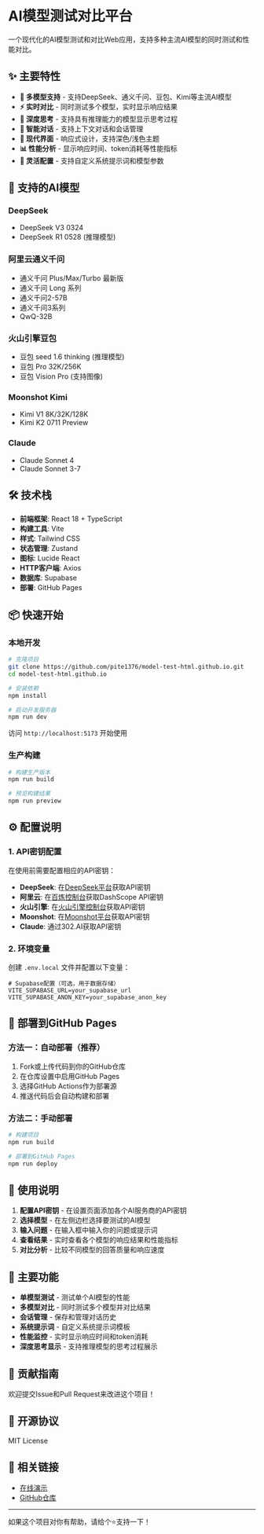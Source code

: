 # AI模型测试对比平台

一个现代化的AI模型测试和对比Web应用，支持多种主流AI模型的同时测试和性能对比。

## ✨ 主要特性

- **🤖 多模型支持** - 支持DeepSeek、通义千问、豆包、Kimi等主流AI模型
- **⚡ 实时对比** - 同时测试多个模型，实时显示响应结果
- **🧠 深度思考** - 支持具有推理能力的模型显示思考过程
- **💬 智能对话** - 支持上下文对话和会话管理
- **🎨 现代界面** - 响应式设计，支持深色/浅色主题
- **📊 性能分析** - 显示响应时间、token消耗等性能指标
- **🔧 灵活配置** - 支持自定义系统提示词和模型参数

## 🚀 支持的AI模型

### DeepSeek
- DeepSeek V3 0324
- DeepSeek R1 0528 (推理模型)

### 阿里云通义千问
- 通义千问 Plus/Max/Turbo 最新版
- 通义千问 Long 系列
- 通义千问2-57B
- 通义千问3系列
- QwQ-32B

### 火山引擎豆包
- 豆包 seed 1.6 thinking (推理模型)
- 豆包 Pro 32K/256K
- 豆包 Vision Pro (支持图像)

### Moonshot Kimi
- Kimi V1 8K/32K/128K
- Kimi K2 0711 Preview

### Claude
- Claude Sonnet 4
- Claude Sonnet 3-7

## 🛠️ 技术栈

- **前端框架**: React 18 + TypeScript
- **构建工具**: Vite
- **样式**: Tailwind CSS
- **状态管理**: Zustand
- **图标**: Lucide React
- **HTTP客户端**: Axios
- **数据库**: Supabase
- **部署**: GitHub Pages

## 📦 快速开始

### 本地开发

```bash
# 克隆项目
git clone https://github.com/pite1376/model-test-html.github.io.git
cd model-test-html.github.io

# 安装依赖
npm install

# 启动开发服务器
npm run dev
```

访问 `http://localhost:5173` 开始使用

### 生产构建

```bash
# 构建生产版本
npm run build

# 预览构建结果
npm run preview
```

## ⚙️ 配置说明

### 1. API密钥配置

在使用前需要配置相应的API密钥：

- **DeepSeek**: 在[DeepSeek平台](https://platform.deepseek.com/)获取API密钥
- **阿里云**: 在[百炼控制台](https://bailian.console.aliyun.com/)获取DashScope API密钥
- **火山引擎**: 在[火山引擎控制台](https://console.volcengine.com/)获取API密钥
- **Moonshot**: 在[Moonshot平台](https://platform.moonshot.cn/)获取API密钥
- **Claude**: 通过302.AI获取API密钥

### 2. 环境变量

创建 `.env.local` 文件并配置以下变量：

```env
# Supabase配置（可选，用于数据存储）
VITE_SUPABASE_URL=your_supabase_url
VITE_SUPABASE_ANON_KEY=your_supabase_anon_key
```

## 🚀 部署到GitHub Pages

### 方法一：自动部署（推荐）

1. Fork或上传代码到你的GitHub仓库
2. 在仓库设置中启用GitHub Pages
3. 选择GitHub Actions作为部署源
4. 推送代码后会自动构建和部署

### 方法二：手动部署

```bash
# 构建项目
npm run build

# 部署到GitHub Pages
npm run deploy
```

## 📱 使用说明

1. **配置API密钥** - 在设置页面添加各个AI服务商的API密钥
2. **选择模型** - 在左侧边栏选择要测试的AI模型
3. **输入问题** - 在输入框中输入你的问题或提示词
4. **查看结果** - 实时查看各个模型的响应结果和性能指标
5. **对比分析** - 比较不同模型的回答质量和响应速度

## 🎯 主要功能

- **单模型测试** - 测试单个AI模型的性能
- **多模型对比** - 同时测试多个模型并对比结果
- **会话管理** - 保存和管理对话历史
- **系统提示词** - 自定义系统提示词模板
- **性能监控** - 实时显示响应时间和token消耗
- **深度思考显示** - 支持推理模型的思考过程展示

## 🤝 贡献指南

欢迎提交Issue和Pull Request来改进这个项目！

## 📄 开源协议

MIT License

## 🔗 相关链接

- [在线演示](https://pite1376.github.io/model-test-html.github.io/)
- [GitHub仓库](https://github.com/pite1376/model-test-html.github.io)

---

如果这个项目对你有帮助，请给个⭐️支持一下！